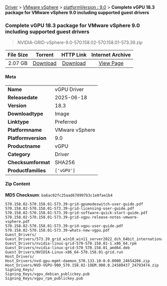 
[Driver](/README.md)  >  [VMware vSphere](/index/Driver/VMware_vSphere.md)  >  [platformVersion : 9.0](/index/Driver/VMware_vSphere/9.0.md)  >  **Complete vGPU 18.3 package for VMware vSphere 9.0 including supported guest drivers**


###    Complete vGPU 18.3 package for VMware vSphere 9.0 including supported guest drivers

> NVIDIA-GRID-vSphere-9.0-570.158.02-570.158.01-573.39.zip   


| **File Size** | **Torrent**  | **HTTP Link** | **Internet Archive** |
|:-------------:|:------------:|:-------------:|:--------------------:|
| 2.07 GB |  [Download](https://archive.org/download/nvgpu_NVIDIA-GRID-vSphere-9.0-570.158.02-570.158.01-573.39.zip_4snsxs9f/nvgpu_NVIDIA-GRID-vSphere-9.0-570.158.02-570.158.01-573.39.zip_4snsxs9f_archive.torrent)       | [Download](https://archive.org/compress/nvgpu_NVIDIA-GRID-vSphere-9.0-570.158.02-570.158.01-573.39.zip_4snsxs9f) | [View Page](https://archive.org/details/nvgpu_NVIDIA-GRID-vSphere-9.0-570.158.02-570.158.01-573.39.zip_4snsxs9f)       |

#### Meta

<table>
<tr><td><strong>Name</strong></td><td>vGPU Driver</td></tr>
<tr><td><strong>Releasedate</strong></td><td>2025-06-18</td></tr>
<tr><td><strong>Version</strong></td><td>18.3</td></tr>
<tr><td><strong>Downloadtype</strong></td><td>Image</td></tr>
<tr><td><strong>Linktype</strong></td><td>Preferred</td></tr>
<tr><td><strong>Platformname</strong></td><td>VMware vSphere</td></tr>
<tr><td><strong>Platformversion</strong></td><td>9.0</td></tr>
<tr><td><strong>Productname</strong></td><td>vGPU</td></tr>
<tr><td><strong>Category</strong></td><td>Driver</td></tr>
<tr><td><strong>Checksumformat</strong></td><td>SHA256</td></tr>
<tr><td><strong>Productfamilies</strong></td><td><code>['vGPU']</code></td></tr>
</table>

#### Zip Content

**MD5 Checksum**: `ba6ac02fc25aad678997b3c1e0fae1b4`

```text
570.158.02-570.158.01-573.39-grid-gpumodeswitch-user-guide.pdf
570.158.02-570.158.01-573.39-grid-licensing-user-guide.pdf
570.158.02-570.158.01-573.39-grid-software-quick-start-guide.pdf
570.158.02-570.158.01-573.39-grid-vgpu-release-notes-vmware-vsphere.pdf
570.158.02-570.158.01-573.39-grid-vgpu-user-guide.pdf
570.158.02-570.158.01-573.39-whats-new-vgpu.pdf
Guest_Drivers/
Guest_Drivers/573.39_grid_win10_win11_server2022_dch_64bit_international.exe
Guest_Drivers/nvidia-linux-grid-570-570.158.01-1.x86_64.rpm
Guest_Drivers/nvidia-linux-grid-570_570.158.01_amd64.deb
Guest_Drivers/NVIDIA-Linux-x86_64-570.158.01-grid.run
Host_Drivers/
Host_Drivers/nvd-gpu-mgmt-daemon_570.133.10-0.0.0000_24654206.zip
Host_Drivers/NVD-VGPU-900_570.158.02-1OEM.900.0.24580437_24793474.zip
Signing_Keys/
Signing_Keys/vgpu_debian_publickey.pub
Signing_Keys/vgpu_rpm_publickey.pub
```